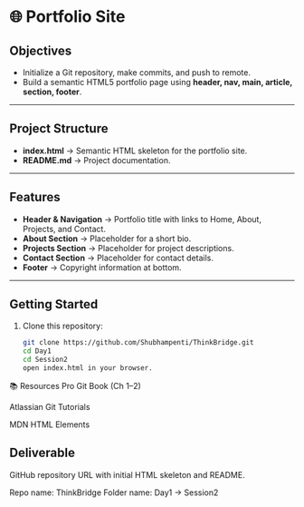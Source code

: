 # 🌐 Portfolio Site

##  Objectives

- Initialize a Git repository, make commits, and push to remote.
- Build a semantic HTML5 portfolio page using **header, nav, main, article, section, footer**.

---

##  Project Structure

- **index.html** → Semantic HTML skeleton for the portfolio site.
- **README.md** → Project documentation.

---

##  Features

- **Header & Navigation** → Portfolio title with links to Home, About, Projects, and Contact.
- **About Section** → Placeholder for a short bio.
- **Projects Section** → Placeholder for project descriptions.
- **Contact Section** → Placeholder for contact details.
- **Footer** → Copyright information at bottom.

---

##  Getting Started

1. Clone this repository:
   ```bash
   git clone https://github.com/Shubhampenti/ThinkBridge.git
   cd Day1
   cd Session2
   open index.html in your browser.
   ```

📚 Resources
Pro Git Book (Ch 1–2)

Atlassian Git Tutorials

MDN HTML Elements

## Deliverable
GitHub repository URL with initial HTML skeleton and README.

Repo name: ThinkBridge
Folder name: Day1 -> Session2
